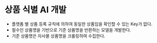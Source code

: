# 상품 식별 AI 개발
- 플랫폼 별 상품 등록 규칙에 의하여 동일한 상품임을 확인할 수 있는 Key가 없다.
- 필수인 상품명을 기반으로 기준 상품명을 반환하는 모델을 개발한다.
- 기준 상품명은 자사몰 상품명을 크롤링하여 수집한다.
